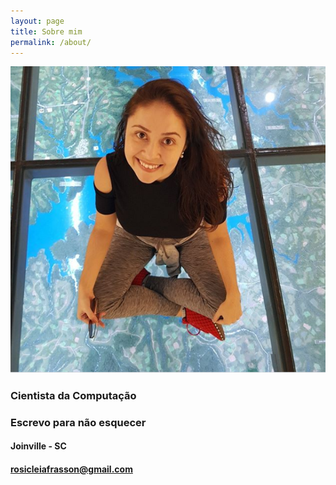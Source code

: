 ```yaml
---
layout: page
title: Sobre mim
permalink: /about/
---
```


![Euzinha](/images/image-gitpage.PNG) 

### Cientista da Computação
### Escrevo para não esquecer
#### Joinville - SC 


#### [rosicleiafrasson@gmail.com](mailto:email@domain.com)
